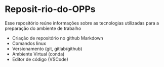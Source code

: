 # Reposit-rio-do-OPPs
Esse repositório reúne informações sobre as tecnologias utilizadas para a preparação do ambiente de trabalho

 - Criação de repositório no github
Markdown
- Comandos linux
- Versionamento (git, gitlab/github)
- Ambiente Virtual (conda)
- Editor de código (VSCode)
